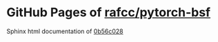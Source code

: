 GitHub Pages of [rafcc/pytorch-bsf](https://github.com/rafcc/pytorch-bsf.git)
===
Sphinx html documentation of [0b56c028](https://github.com/rafcc/pytorch-bsf/tree/0b56c028ecc30fe60338314515f4a86e0aada7be)
